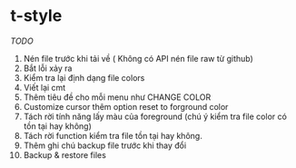 # t-style

*TODO*
1. Nén file trước khi tải về ( Không có API nén file raw từ github)
2. Bắt lỗi xảy ra
3. Kiểm tra lại định dạng file colors
4. Viết lại cmt
5. Thêm tiêu đề cho mỗi menu như CHANGE COLOR
6. Customize cursor thêm option reset to forground color
7. Tách rời tính năng lấy màu của foreground (chú ý kiểm tra file color có tồn tại hay không)
8. Tách rời function kiểm tra file tồn tại hay không.
9. Thêm ghi chú backup file trước khi thay đổi
10. Backup & restore files
